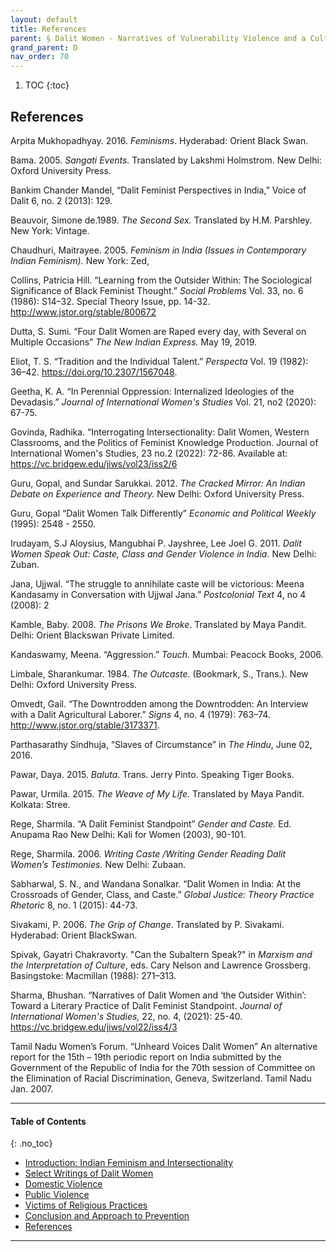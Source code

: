 ```yaml
---
layout: default
title: References   
parent: § Dalit Women - Narratives of Vulnerability Violence and a Culture of Impunity  
grand_parent: D
nav_order: 70 
---
```

<style>
.dont-break-out {
  /* These are technically the same, but use both */
  overflow-wrap: break-word;
  word-wrap: break-word;

     -ms-word-break: break-all;
  /* This is the dangerous one in WebKit, as it breaks things wherever */
  word-break: break-all;
  /* Instead use this non-standard one: */
  word-break: break-word;
}

.youtube-container {
    position: relative;
    width: 100%;
    height: 0;
    padding-bottom: 56.25%;
}
.youtube-video {
    position: absolute;
    top: 0;
    left: 0;
    width: 100%;
    height: 100%;
}

</style>

<div class="dont-break-out" markdown="1">

1. TOC
{:toc}

## References
Arpita Mukhopadhyay. 2016. *Feminisms*. Hyderabad: Orient Black Swan.

Bama. 2005. *Sangati Events.* Translated by Lakshmi Holmstrom. New Delhi: Oxford University Press. 

Bankim Chander Mandel, “Dalit Feminist Perspectives in India,” Voice of Dalit 6, no. 2 (2013): 129.

Beauvoir, Simone de.1989. *The Second Sex.* Translated by H.M. Parshley. New York: Vintage.

Chaudhuri, Maitrayee. 2005. *Feminism in India (Issues in Contemporary Indian Feminism).* New York: Zed, 

Collins, Patricia Hill. “Learning from the Outsider Within: The Sociological Significance of Black Feminist Thought.” *Social Problems* Vol. 33, no. 6 (1986): S14–32. Special Theory Issue, pp. 14-32. http://www.jstor.org/stable/800672 

Dutta, S. Sumi. “Four Dalit Women are Raped every day, with Several on Multiple Occasions” *The New Indian Express.* May 19, 2019.

Eliot, T. S. “Tradition and the Individual Talent.” *Perspecta* Vol. 19 (1982): 36–42. https://doi.org/10.2307/1567048.

Geetha, K. A. “In Perennial Oppression: Internalized Ideologies of the Devadasis.” *Journal of International Women's Studies* Vol. 21, no2 (2020): 67-75.

Govinda, Radhika. “Interrogating Intersectionality: Dalit Women, Western Classrooms, and the Politics of Feminist Knowledge Production. Journal of International Women's Studies, 23 no.2 (2022): 72-86. Available at: https://vc.bridgew.edu/jiws/vol23/iss2/6 

Guru, Gopal, and Sundar Sarukkai. 2012. *The Cracked Mirror: An Indian Debate on Experience and Theory.* New Delhi: Oxford University Press.

Guru, Gopal “Dalit Women Talk Differently” *Economic and Political Weekly* (1995): 2548 - 2550.

Irudayam, S.J Aloysius, Mangubhai P. Jayshree, Lee Joel G. 2011. *Dalit Women Speak Out: Caste, Class and Gender Violence in India.* New Delhi: Zuban.

Jana, Ujjwal. “The struggle to annihilate caste will be victorious: Meena Kandasamy in Conversation with Ujjwal Jana.” *Postcolonial Text* 4, no 4 (2008): 2 

Kamble, Baby. 2008. *The Prisons We Broke*. Translated by Maya Pandit. Delhi: Orient Blackswan Private Limited.

Kandaswamy, Meena. “Aggression.” *Touch*. Mumbai: Peacock Books, 2006. 

Limbale, Sharankumar. 1984. *The Outcaste*. (Bookmark, S., Trans.). New Delhi: Oxford University Press.

Omvedt, Gail. “The Downtrodden among the Downtrodden: An Interview with a Dalit Agricultural Laborer.” *Signs* 4, no. 4 (1979): 763–74. http://www.jstor.org/stable/3173371. 

Parthasarathy Sindhuja, “Slaves of Circumstance” in *The Hindu*, June 02, 2016.

Pawar, Daya. 2015. *Baluta*. Trans. Jerry Pinto. Speaking Tiger Books. 

Pawar, Urmila. 2015. *The Weave of My Life.* Translated by Maya Pandit. Kolkata: Stree.

Rege, Sharmila. “A Dalit Feminist Standpoint” *Gender and Caste.* Ed. Anupama Rao New Delhi: Kali for Women (2003), 90-101.

Rege, Sharmila. 2006. *Writing Caste /Writing Gender Reading Dalit Women’s Testimonies.* New Delhi: Zubaan. 

Sabharwal, S. N., and Wandana Sonalkar. “Dalit Women in India: At the Crossroads of Gender, Class, and Caste.” *Global Justice: Theory Practice Rhetoric* 8, no. 1 (2015): 44-73.

Sivakami, P. 2006. *The Grip of Change*. Translated by P. Sivakami. Hyderabad: Orient BlackSwan. 

Spivak, Gayatri Chakravorty. "Can the Subaltern Speak?" in *Marxism and the Interpretation of Culture*, eds. Cary Nelson and Lawrence Grossberg. Basingstoke: Macmillan (1988): 271–313.

Sharma, Bhushan. “Narratives of Dalit Women and ‘the Outsider Within’: Toward a Literary Practice of Dalit Feminist Standpoint. *Journal of International Women's Studies,* 22, no. 4, (2021): 25-40. https://vc.bridgew.edu/jiws/vol22/iss4/3

Tamil Nadu Women’s Forum. “Unheard Voices Dalit Women” An alternative report for the 15th – 19th periodic report on India submitted by the Government of the Republic of India for the 70th session of Committee on the Elimination of Racial Discrimination, Geneva, Switzerland. Tamil Nadu Jan. 2007.

***

#### Table of Contents
{: .no_toc}

<ul><li> <a href="/docs/D/Dalit-Women-Narratives-of-Vulnerability-Violence-and-a-Culture-of-Impunity-1/">
Introduction: Indian Feminism and Intersectionality</a></li><li> <a href="/docs/D/Dalit-Women-Narratives-of-Vulnerability-Violence-and-a-Culture-of-Impunity-2/">
Select Writings of Dalit Women</a></li><li> <a href="/docs/D/Dalit-Women-Narratives-of-Vulnerability-Violence-and-a-Culture-of-Impunity-3/">
Domestic Violence</a></li><li> <a href="/docs/D/Dalit-Women-Narratives-of-Vulnerability-Violence-and-a-Culture-of-Impunity-4/">
Public Violence</a></li><li> <a href="/docs/D/Dalit-Women-Narratives-of-Vulnerability-Violence-and-a-Culture-of-Impunity-5/">
Victims of Religious Practices</a></li><li> <a href="/docs/D/Dalit-Women-Narratives-of-Vulnerability-Violence-and-a-Culture-of-Impunity-6/">
Conclusion and Approach to Prevention</a></li><li> <a href="/docs/D/Dalit-Women-Narratives-of-Vulnerability-Violence-and-a-Culture-of-Impunity-7/">
References</a></li></ul>

***

</div>
